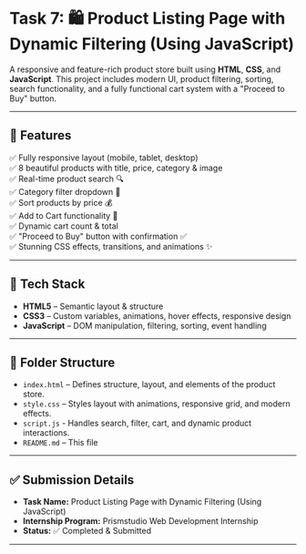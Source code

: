 # Task 7: 🛍️ Product Listing Page with Dynamic Filtering (Using JavaScript)

A responsive and feature-rich product store built using **HTML**, **CSS**, and **JavaScript**. This project includes modern UI, product filtering, sorting, search functionality, and a fully functional cart system with a "Proceed to Buy" button.

---

## 🚀 Features

✅ Fully responsive layout (mobile, tablet, desktop)  
✅ 8 beautiful products with title, price, category & image  
✅ Real-time product search 🔍  
✅ Category filter dropdown 🎯  
✅ Sort products by price 💰  
✅ Add to Cart functionality 🛒  
✅ Dynamic cart count & total  
✅ "Proceed to Buy" button with confirmation ✅  
✅ Stunning CSS effects, transitions, and animations ✨  

---

## 🧩 Tech Stack

- **HTML5** – Semantic layout & structure  
- **CSS3** – Custom variables, animations, hover effects, responsive design  
- **JavaScript** – DOM manipulation, filtering, sorting, event handling  

---

## 📁 Folder Structure

- `index.html` – Defines structure, layout, and elements of the product store.
- `style.css` – Styles layout with animations, responsive grid, and modern effects.
- `script.js` - Handles search, filter, cart, and dynamic product interactions.
- `README.md` – This file 

---

## ✅ Submission Details

- **Task Name:** Product Listing Page with Dynamic Filtering (Using JavaScript)
- **Internship Program:** Prismstudio Web Development Internship  
- **Status:** ✅ Completed & Submitted  

---